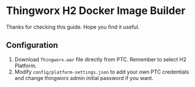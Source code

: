 # Thingworx H2 Docker Image Builder
Thanks for checking this guide. Hope you find it useful.
## Configuration
1. Download `Thingworx.war` file directly from PTC. Remember to select H2 Platform.
2. Modify `config/platform-settings.json` to add your own PTC credentials and change thingworx admin initial password if you want.
